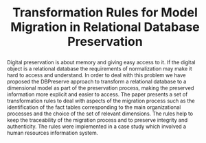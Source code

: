---
abstract: Digital preservation is about memory and giving easy access to it. If the
  digital object is a relational database the requirements of normalization may make
  it hard to access and understand. In order to deal with this problem we have proposed
  the DBPreserve approach to transform a relational database to a dimensional model
  as part of the preservation process, making the preserved information more explicit
  and easier to access. The paper presents a set of transformation rules to deal with
  aspects of the migration process such as the identification of the fact tables corresponding
  to the main organizational processes and the choice of the set of relevant dimensions.
  The rules help to keep the traceability of the migration process and to preserve
  integrity and authenticity. The rules were implemented in a case study which involved
  a human resources information system.
creators:
- Rahman, Arif Ur
- Ribeiro, Cristina
- David, Gabriel
date: null
document_url: https://services.phaidra.univie.ac.at/api/object/o:294268/download
grand_parent: iPRES
institutions: []
keywords:
- singapore
- database preservation
- database transformation rules
landing_page_url: https://phaidra.univie.ac.at/o:294268
language: eng
layout: publication
license: CC BY-SA 3.0 AT
notes_url: null
parent: iPRES 2011
publication_type: paper
size: 520806
slides_url: null
source_name: iPRES
title: Transformation Rules for Model Migration in Relational Database Preservation
year: 2011
---
